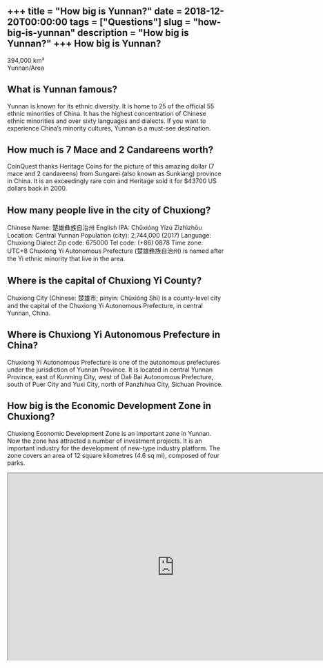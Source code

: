 +++
title = "How big is Yunnan?"
date = 2018-12-20T00:00:00
tags = ["Questions"]
slug = "how-big-is-yunnan"
description = "How big is Yunnan?"
+++
How big is Yunnan?
------------------

394,000 km²  
Yunnan/Area

What is Yunnan famous?
----------------------

Yunnan is known for its ethnic diversity. It is home to 25 of the official 55 ethnic minorities of China. It has the highest concentration of Chinese ethnic minorities and over sixty languages and dialects. If you want to experience China’s minority cultures, Yunnan is a must-see destination.

How much is 7 Mace and 2 Candareens worth?
------------------------------------------

CoinQuest thanks Heritage Coins for the picture of this amazing dollar (7 mace and 2 candareens) from Sungarei (also known as Sunkiang) province in China. It is an exceedingly rare coin and Heritage sold it for $43700 US dollars back in 2000.

How many people live in the city of Chuxiong?
---------------------------------------------

Chinese Name: 楚雄彝族自治州 English IPA: Chǔxióng Yízú Zìzhìzhōu Location: Central Yunnan Population (city): 2,744,000 (2017) Language: Chuxiong Dialect Zip code: 675000 Tel code: (+86) 0878 Time zone: UTC+8 Chuxiong Yi Autonomous Prefecture (楚雄彝族自治州) is named after the Yi ethnic minority that live in the area.

Where is the capital of Chuxiong Yi County?
-------------------------------------------

Chuxiong City (Chinese: 楚雄市; pinyin: Chǔxióng Shì) is a county-level city and the capital of the Chuxiong Yi Autonomous Prefecture, in central Yunnan, China.

Where is Chuxiong Yi Autonomous Prefecture in China?
----------------------------------------------------

Chuxiong Yi Autonomous Prefecture is one of the autonomous prefectures under the jurisdiction of Yunnan Province. It is located in central Yunnan Province, east of Kunming City, west of Dali Bai Autonomous Prefecture, south of Puer City and Yuxi City, north of Panzhihua City, Sichuan Province.

How big is the Economic Development Zone in Chuxiong?
-----------------------------------------------------

Chuxiong Economic Development Zone is an important zone in Yunnan. Now the zone has attracted a number of investment projects. It is an important industry for the development of new-type industry platform. The zone covers an area of 12 square kilometres (4.6 sq mi), composed of four parks.

<iframe allow="accelerometer; autoplay; clipboard-write; encrypted-media; gyroscope; picture-in-picture" allowfullscreen="" class="__youtube_prefs__  epyt-is-override  no-lazyload" data-no-lazy="1" data-origheight="433" data-origwidth="770" data-skipgform_ajax_framebjll="" height="433" id="_ytid_71903" loading="lazy" src="https://www.youtube.com/embed/WvbEr2OqTY0?enablejsapi=1&autoplay=0&cc_load_policy=0&cc_lang_pref=&iv_load_policy=1&loop=0&modestbranding=0&rel=1&fs=1&playsinline=0&autohide=2&theme=dark&color=red&controls=1&" title="YouTube player" width="770"></iframe>